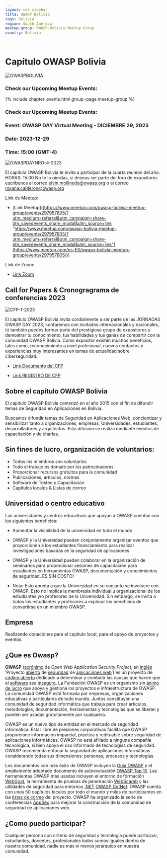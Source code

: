 ```yaml
---
layout: col-sidebar
title: OWASP Bolivia
tags: Bolivia
region: South America
meetup-group: OWASP-Bolivia-Meetup-Group
country: Bolivia

---
```


# Capítulo OWASP Bolivia

![OWASPBOLIVIA](/www-chapter-bolivia/assets/images/owasp-www.jpg "OWASP BOLIVIA")


### Check our Upcoming Meetup Events:

{% include chapter_events.html group=page.meetup-group %}


### Check our Upcoming Meetup Events:
### Event: OWASP DAY Virtual Meeting - DICIEMBRE 29, 2023
### Date: 2023-12-29
### Time: 15:00 (GMT-4)

![OWASPDAYNRO-4-2023](/www-chapter-bolivia/assets/images/owaspdaybo_04_29122023.png "OWASP DAY NRO-4-2023")


El capítulo OWASP Bolivia te invita a participar de la cuarta reunion del año.
HORAS: 15:00
No te lo pierdas, si deseas ser parte del foro de expositores escríbenos al correo elvin.mollinedo@owasp.org o al correo roxana.calderon@owasp.org

Link de Meetup:
* [Link Meetup]([https://www.meetup.com/owasp-bolivia-meetup-group/events/297957805/?utm_medium=referral&utm_campaign=share-btn_savedevents_share_modal&utm_source=link "https://www.meetup.com/owasp-bolivia-meetup-group/events/297957805/?utm_medium=referral&utm_campaign=share-btn_savedevents_share_modal&utm_source=link"](https://www.meetup.com/es-ES/owasp-bolivia-meetup-group/events/297957805/))

Link de Zoom:
* [Link Zoom](https://us06web.zoom.us/j/81280393938 "https://us06web.zoom.us/j/81280393938")

## Call for Papers & Cronogragrama de conferencias 2023
![CFP-1-2023](/www-chapter-bolivia/assets/images/cfp2023.jpg "OWASP DAY CALL FOR PAPER 2023")

El capítulo OWASP Bolivia invita cordialmente a ser parte de las JORNADAS OWASP DAY 2023, contaremos con invitados internacionales y nacionales, tú también puedes formar parte del prestigioso grupo de expositores y demostrar tu conocimiento, tus habilidades y tus ganas de compartir con la comunidad OWASP Bolivia.
Como expositor existen muchos beneficios, tales como, reconocimiento a nivel profesional, nuevos contactos y experiencias muy interesantes en temas de actualidad sobre
ciberseguridad.

* [Link Documento del CFP](https://drive.google.com/file/d/1J1S_5fJh1R6h8xBc-vc8MtceYIgfr4uF/view?usp=drive_link "https://drive.google.com/file/d/1J1S_5fJh1R6h8xBc-vc8MtceYIgfr4uF/view?usp=drive_link")

* [Link REGISTRO DE CFP](https://docs.google.com/forms/d/e/1FAIpQLSeR5tWbmEqSbYG1-PWl9WNe_8aqcHw7QtCfIejryRFqX5_BNg/viewform "https://docs.google.com/forms/d/e/1FAIpQLSeR5tWbmEqSbYG1-PWl9WNe_8aqcHw7QtCfIejryRFqX5_BNg/viewform")




## Sobre el capítulo OWASP Bolivia
El capitulo OWASP Bolivia comenzó en el año 2015 con el fin de difundir temas de Seguridad en Aplicaciones en Bolivia. 

Buscamos difundir temas de Seguridad en Aplicaciones Web, concientizar y sensibilizar tanto a organizaciones, empresas, Universidades, estudiantes, desarrolladores y arquitectos. Esta difusión se realiza mediante eventos de capacitación y de charlas.

## Sin fines de lucro, organización de voluntarios:
* Todos los miembros son voluntarios
* Todo el trabajo es donado por los patrocinadores
* Proporcionar recursos gratuitos para la comunidad
* Publicaciones, artículos, normas
* Software de Testeo y Capacitación
* Capítulos locales & Listas de correo


## Universidad o centro educativo
Las universidades y centros educativos que apoyan a OWASP cuentan con los siguientes beneficios:

* Aumentar la visibilidad de la universidad en todo el mundo
* OWASP y la Universidad pueden conjuntamente organizar eventos que proporcionen a los estudiantes financiamiento para realizar investigaciones basadas en la seguridad de aplicaciones
* OWASP y la Universidad pueden colaborar en la organización de seminarios para proporcionar sesiones de capacitación para estudiantes en herramientas OWASP, documentación y conocimientos de seguridad.
ES SIN COSTO!

* Nota: Esto apunta a que la Universidad en su conjunto se involucre con OWASP. Esto no implica la membresia individual u organizacional de los estudiantes y/o profesores de la Universidad. Sin embargo, se invita a todos los estudiantes y profesores a explorar los beneficios de convertirse en un miembro OWASP.

## Empresa
Realizando donaciones para el capítulo local, para el apoyo de proyectos y eventos

## ¿Que es Owasp?

**OWASP** ([acrónimo](acrónimo ) de *Open Web Application
Security Project*, en [inglés](idioma_inglés ) ‘Proyecto
[abierto](Código_abierto ) de
[seguridad](Seguridad_informática ) de [aplicaciones
web](Aplicación_web )’) es un proyecto de [código
abierto](código_abierto ) dedicado a determinar y combatir
las causas que hacen que el [software](software ) sea
[inseguro](Seguridad_informática ). La Fundación OWASP es un
organismo sin [ánimo de lucro](ánimo_de_lucro ) que apoya y
gestiona los proyectos e infraestructura de OWASP. La comunidad OWASP
está formada por empresas, organizaciones educativas y particulares de
todo mundo. Juntos constituyen una comunidad de seguridad informática
que trabaja para crear artículos, metodologías, documentación,
herramientas y tecnologías que se liberan y pueden ser usadas
gratuitamente por cualquiera.

OWASP es un nuevo tipo de entidad en el mercado de seguridad
informática. Estar libre de presiones corporativas facilita que OWASP
proporcione información imparcial, práctica y redituable sobre seguridad
de aplicaciones informáticas. OWASP no está afiliado a ninguna compañía
tecnológica, si bien apoya el uso informado de tecnologías de seguridad.
OWASP recomienda enfocar la seguridad de aplicaciones informáticas
considerando todas sus dimensiones: personas, procesos y tecnologías.

Los documentos con más éxito de OWASP incluyen la [Guía
OWASP](Guía_OWASP ) y el ampliamente adoptado documento de
autoevaluación [OWASP Top 10](OWASP_Top_10 ). Las herramientas
OWASP más usadas incluyen el entorno de formación
[WebGoat](WebGoat ), la herramienta de pruebas de penetración
[WebScarab](WebScarab ) y las utilidades de seguridad para
entornos [.NET](.NET ) [OWASP
DotNet](OWASP_DotNet ). OWASP cuenta con unos 50 capítulos
locales por todo el mundo y miles de participantes en las [listas de
correo](lista_de_correo ) del proyecto. OWASP ha organizado la
serie de conferencias [AppSec](AppSec ) para mejorar la
construcción de la comunidad de seguridad de aplicaciones web.

## ¿Como puedo participar?

Cualquier persona con criterio de seguridad y tecnología puede
participar, estudiantes, docentes, profesionales todos somos iguales
dentro de nuestra comunidad, nadie es más ni menos jerárquico en nuestra
comunidad.


